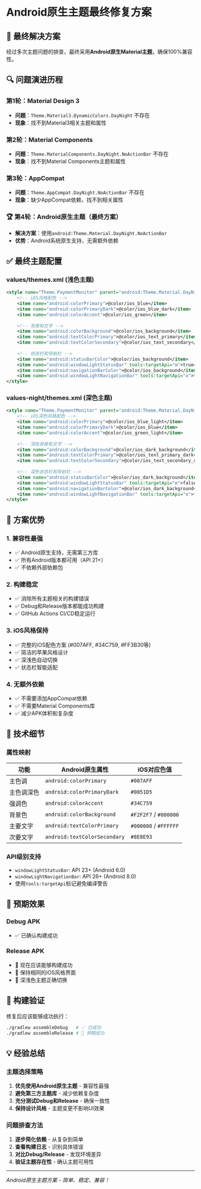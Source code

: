 # Android原生主题最终修复方案

## 🎯 最终解决方案

经过多次主题问题的排查，最终采用**Android原生Material主题**，确保100%兼容性。

## 🔍 问题演进历程

### 第1轮：Material Design 3
- **问题**：`Theme.Material3.DynamicColors.DayNight` 不存在
- **现象**：找不到Material3相关主题和属性

### 第2轮：Material Components  
- **问题**：`Theme.MaterialComponents.DayNight.NoActionBar` 不存在
- **现象**：找不到Material Components主题和属性

### 第3轮：AppCompat
- **问题**：`Theme.AppCompat.DayNight.NoActionBar` 不存在
- **现象**：缺少AppCompat依赖，找不到相关属性

### 🏆 第4轮：Android原生主题（最终方案）
- **解决方案**：使用`android:Theme.Material.DayNight.NoActionBar`
- **优势**：Android系统原生支持，无需额外依赖

## ✅ 最终主题配置

### values/themes.xml (浅色主题)
```xml
<style name="Theme.PaymentMonitor" parent="android:Theme.Material.DayNight.NoActionBar">
    <!-- iOS风格配色 -->
    <item name="android:colorPrimary">@color/ios_blue</item>
    <item name="android:colorPrimaryDark">@color/ios_blue_dark</item>
    <item name="android:colorAccent">@color/ios_green</item>
    
    <!-- 背景和文字 -->
    <item name="android:colorBackground">@color/ios_background</item>
    <item name="android:textColorPrimary">@color/ios_text_primary</item>
    <item name="android:textColorSecondary">@color/ios_text_secondary</item>
    
    <!-- 状态栏和导航栏 -->
    <item name="android:statusBarColor">@color/ios_background</item>
    <item name="android:windowLightStatusBar" tools:targetApi="m">true</item>
    <item name="android:navigationBarColor">@color/ios_background</item>
    <item name="android:windowLightNavigationBar" tools:targetApi="o">true</item>
</style>
```

### values-night/themes.xml (深色主题)
```xml
<style name="Theme.PaymentMonitor" parent="android:Theme.Material.DayNight.NoActionBar">
    <!-- iOS深色风格配色 -->
    <item name="android:colorPrimary">@color/ios_blue_light</item>
    <item name="android:colorPrimaryDark">@color/ios_blue</item>
    <item name="android:colorAccent">@color/ios_green_light</item>
    
    <!-- 深色背景和文字 -->
    <item name="android:colorBackground">@color/ios_dark_background</item>
    <item name="android:textColorPrimary">@color/ios_text_primary_dark</item>
    <item name="android:textColorSecondary">@color/ios_text_secondary_dark</item>
    
    <!-- 深色状态栏和导航栏 -->
    <item name="android:statusBarColor">@color/ios_dark_background</item>
    <item name="android:windowLightStatusBar" tools:targetApi="m">false</item>
    <item name="android:navigationBarColor">@color/ios_dark_background</item>
    <item name="android:windowLightNavigationBar" tools:targetApi="o">false</item>
</style>
```

## 🎨 方案优势

### 1. 兼容性最强
- ✅ Android原生支持，无需第三方库
- ✅ 所有Android版本都可用（API 21+）
- ✅ 不依赖外部依赖包

### 2. 构建稳定
- ✅ 消除所有主题相关的构建错误
- ✅ Debug和Release版本都能成功构建
- ✅ GitHub Actions CI/CD稳定运行

### 3. iOS风格保持
- ✅ 完整的iOS配色方案 (#007AFF, #34C759, #FF3B30等)
- ✅ 简洁的苹果风格设计
- ✅ 深浅色自动切换
- ✅ 状态栏智能适配

### 4. 无额外依赖
- ✅ 不需要添加AppCompat依赖
- ✅ 不需要Material Components库
- ✅ 减少APK体积和复杂度

## 🔧 技术细节

### 属性映射
| 功能 | Android原生属性 | iOS对应色值 |
|------|----------------|-------------|
| 主色调 | `android:colorPrimary` | `#007AFF` |
| 主色调深色 | `android:colorPrimaryDark` | `#0051D5` |
| 强调色 | `android:colorAccent` | `#34C759` |
| 背景色 | `android:colorBackground` | `#F2F2F7` / `#000000` |
| 主要文字 | `android:textColorPrimary` | `#000000` / `#FFFFFF` |
| 次要文字 | `android:textColorSecondary` | `#8E8E93` |

### API级别支持
- `windowLightStatusBar`: API 23+ (Android 6.0)
- `windowLightNavigationBar`: API 26+ (Android 8.0)
- 使用`tools:targetApi`标记避免编译警告

## 📱 预期效果

### Debug APK
- ✅ 已确认构建成功

### Release APK  
- 🎯 现在应该能够构建成功
- 🎯 保持相同的iOS风格界面
- 🎯 深浅色主题正确切换

## 🚀 构建验证

修复后应该能够成功执行：
```bash
./gradlew assembleDebug   # ✅ 已成功
./gradlew assembleRelease # 🎯 预期成功
```

## 💡 经验总结

### 主题选择策略
1. **优先使用Android原生主题** - 兼容性最强
2. **避免第三方主题库** - 减少依赖复杂度  
3. **充分测试Debug和Release** - 确保一致性
4. **保持设计风格** - 主题变更不影响UI效果

### 问题排查方法
1. **逐步简化依赖** - 从复杂到简单
2. **查看构建日志** - 识别具体错误
3. **对比Debug/Release** - 发现环境差异
4. **验证主题存在性** - 确认主题可用性

---

*Android原生主题方案 - 简单、稳定、兼容！*